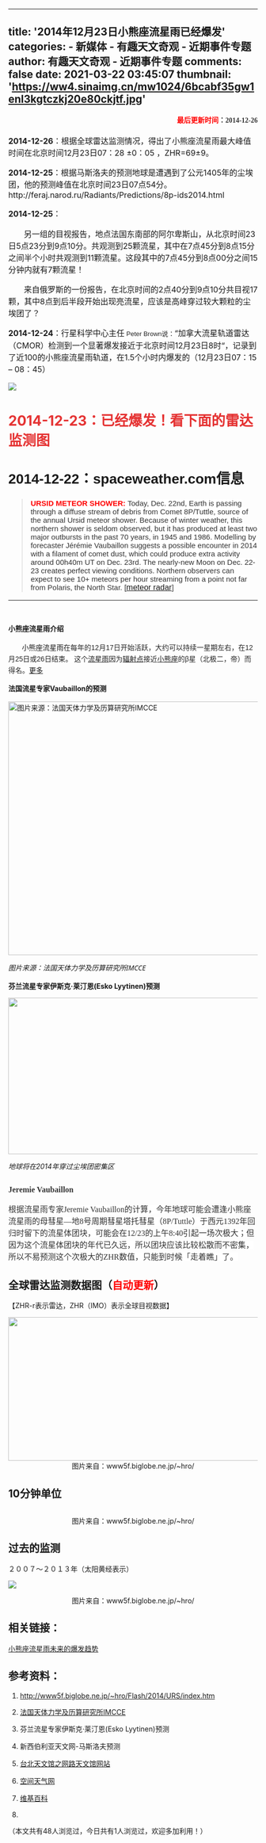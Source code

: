 
---
title: '2014年12月23日小熊座流星雨已经爆发'
categories: 
    - 新媒体
    - 有趣天文奇观 - 近期事件专题
author: 有趣天文奇观 - 近期事件专题
comments: false
date: 2021-03-22 03:45:07
thumbnail: 'https://ww4.sinaimg.cn/mw1024/6bcabf35gw1enl3kgtczkj20e80ckjtf.jpg'
---

<div>   
<p style="font-size:16px;text-align:right;">
<strong><span style="font-family:'Segoe UI', Arial, sans-serif;background-color:#FFFFFF;vertical-align:baseline;font-size:14px;line-height:23.796875px;color:#FF0000;"><strong>最后更新时间</strong></span><span style="color:#333333;font-family:宋体, SimSun;font-size:14px;line-height:23.796875px;background-color:#FFFFFF;">：2014-12-26</span></strong>
</p>
<p style="font-size:16px;">
<strong>2014-12-26</strong>：根据全球雷达监测情况，得出了小熊座流星雨最大峰值时间在北京时间12月23日07：28 ±0：05 ，ZHR=69±9。
</p>
<p style="font-size:16px;">
<strong>2014-12-25</strong>：根据马斯洛夫的预测地球是遭遇到了公元1405年的尘埃团，他的预测峰值在北京时间23日07点54分。http://feraj.narod.ru/Radiants/Predictions/8p-ids2014.html 
</p>
<p style="font-size:16px;">
<strong>2014-12-25</strong><span style="line-height:24px;">：</span>
</p>
<p style="font-size:16px;">
       另一组的目视报告，地点法国东南部的阿尔卑斯山，从北京时间23日5点23分到9点10分。共观测到25颗流星，其中在7点45分到8点15分之间半个小时共观测到11颗流星。这段其中的7点45分到8点00分之间15分钟内就有7颗流星！
</p>
<p style="font-size:16px;">
       来自俄罗斯的一份报告，在北京时间的2点40分到9点10分共目视17颗，其中8点到后半段开始出现亮流星，应该是高峰穿过较大颗粒的尘埃团了？
</p>
<p style="font-size:16px;">
<strong>2014-12-24</strong><span style="line-height:24px;">：</span>行星科学中心主任<span style="color:#222222;font-family:arial;font-size:13px;background-color:#FFFFFF;"> Peter Brown说：</span>“加拿大流星轨道雷达（CMOR）检测到一个显著爆发接近于北京时间12月23日8时“，记录到了近100的小熊座流星雨轨道，在1.5个小时内爆发的（12月23日07：15 – 08：45）
</p>
<p style="font-size:16px;">
<img src="https://ww4.sinaimg.cn/mw1024/6bcabf35gw1enl3kgtczkj20e80ckjtf.jpg" referrerpolicy="no-referrer">
</p>
<h1>
<span style="color:#E53333;">2014-12-23</span><span style="color:#E53333;">：已经爆发！看下面的雷达监测图</span><br>
</h1>
<h1>
<span style="font-family:sans-serif;line-height:1.5;">2014-12-22：spaceweather.com信息</span><br>
</h1>
<blockquote style="font-family:sans-serif;font-size:16px;">
<p>
<span style="color:#FF0000;font-family:Arial, Helvetica, sans-serif;font-size:15px;background-color:#FFFFFF;"><strong>URSID METEOR SHOWER: </strong></span><span style="color:#333333;font-family:Arial, Helvetica, sans-serif;font-size:15px;background-color:#FFFFFF;">Today, Dec. 22nd, Earth is passing through a diffuse stream of debris from Comet 8P/Tuttle, source of the annual Ursid meteor shower. Because of winter weather, this northern shower is seldom observed, but it has produced at least two major outbursts in the past 70 years, in 1945 and 1986. Modelling by forecaster Jérémie Vaubaillon suggests a possible encounter in 2014 with a filament of comet dust, which could produce extra activity around 00h40m UT on Dec. 23rd. The nearly-new Moon on Dec. 22-23 creates perfect viewing conditions. Northern observers can expect to see 10+ meteors per hour streaming from a point not far from Polaris, the North Star. [</span><a href="http://spaceweatherradio.com/">meteor radar</a><span style="color:#333333;font-family:Arial, Helvetica, sans-serif;font-size:15px;background-color:#FFFFFF;">]</span>
</p>
</blockquote>
<hr>
<p>
 
</p>
<p>
<strong><span style="vertical-align:baseline;line-height:23.78333282470703px;">小熊座流星雨介绍</span></strong>
</p>
<p>
<span style="vertical-align:baseline;line-height:23.78333282470703px;">       小熊座流星雨<span style="color:#252525;font-family:sans-serif;font-size:14px;line-height:22px;background-color:#FFFFFF;">在每年的12月17日开始活跃，大约可以持续一星期左右，在12月25日或26日结束。 这个</span><a href="http://zh.wikipedia.org/wiki/%E6%B5%81%E6%98%9F%E9%9B%A8">流星雨</a><span style="color:#252525;font-family:sans-serif;font-size:14px;line-height:22px;background-color:#FFFFFF;">因为</span><a href="http://zh.wikipedia.org/wiki/%E8%BC%BB%E5%B0%84%E9%BB%9E">辐射点</a><span style="color:#252525;font-family:sans-serif;font-size:14px;line-height:22px;background-color:#FFFFFF;">接近</span><a href="http://zh.wikipedia.org/wiki/%E5%B0%8F%E7%86%8A%E5%BA%A7">小熊座</a><span style="color:#252525;font-family:sans-serif;font-size:14px;line-height:22px;background-color:#FFFFFF;">的β星（北极二，帝）而得名。<a href="http://zh.wikipedia.org/zh-cn/%E5%B0%8F%E7%86%8A%E5%BA%A7%E6%B5%81%E6%98%9F%E9%9B%A8" target="_blank">更多</a></span></span>
</p>
<p>
<strong><span style="vertical-align:baseline;line-height:23.78333282470703px;">法国流星专家Vaubaillon的预测</span></strong>
</p>
<p>
<img loading="lazy" align alt="图片来源：法国天体力学及历算研究所IMCCE" height="512" src="https://interesting-sky.china-vo.org/wp-content/uploads/2014/12/7031419083290.jpg" title="图片来源：法国天体力学及历算研究所IMCCE" width="640" referrerpolicy="no-referrer">
</p>
<p>
<em>图片来源：<span style="font-family:'Segoe UI', Arial, sans-serif;vertical-align:baseline;line-height:23.78333282470703px;">法国天体力学及历算研究所IMCCE</span></em>
</p>
<p>
<strong>芬兰流星专家伊斯克·莱汀恩(Esko Lyytinen)预测</strong>
</p>
<p>
<img loading="lazy" height="316" src="https://interesting-sky.china-vo.org/wp-content/uploads/2014/12/20141222140900_14091.jpg" width="628" referrerpolicy="no-referrer">
</p>
<p>
<em>地球将在2014年穿过尘埃团密集区</em>
</p>
<h2>
<span style="color:#333333;font-family:Simsun;font-size:medium;background-color:#FFFFFF;">Jeremie Vaubaillon</span><br>
</h2>
<p>
<span style="color:#333333;font-family:Simsun;font-size:medium;line-height:normal;background-color:#FFFFFF;">根据流星雨专家Jeremie Vaubaillon的计算，今年地球可能会遭逢小熊座流星雨的母彗星—地8号周期彗星塔托彗星（8P/Tuttle）于西元1392年回归时留下的流星体团块，可能会在12/23的上午8:40引起一场次极大；但因为这个流星体团块的年代已久远，所以团块应该比较松散而不密集，所以不易预测这个次极大的ZHR数值，只能到时候「走着瞧」了。</span>
</p>
<h2>
全球雷达监测数据图（<span style="color:#FF0000;">自动更新</span>）<br>
</h2>
<p>
【ZHR-r表示雷达，ZHR（IMO）表示全球目视数据】
</p>
<p style="text-align:center;">
<img loading="lazy" alt="来自hro" border="0" height="290" src="https://www5f.biglobe.ne.jp/~hro/Flash/2014/URS/URS-h-w.gif" style="width:1134px;height:290px;" title="来自hro" width="1134" referrerpolicy="no-referrer">图片来自：www5f.biglobe.ne.jp/~hro/
</p>
<h2>
10分钟单位<br>
</h2>
<p style="text-align:center;">
<img alt src="https://www5f.biglobe.ne.jp/~hro/Flash/2014/URS/URS-h10-J.gif" referrerpolicy="no-referrer">
</p>
<p style="text-align:center;">
图片来自：www5f.biglobe.ne.jp/~hro/
</p>
<h2>
过去的监测<br>
</h2>
<p>
２００７～２０１３年（太阳黄经表示）
</p>
<p>
<img src="https://www5f.biglobe.ne.jp/~hro/Flash/2014/URS/URS-h-wp.gif" referrerpolicy="no-referrer">
</p>
<p style="text-align:center;">
图片来自：www5f.biglobe.ne.jp/~hro/
</p>
<h2>
相关链接：<br>
</h2>
<p>
<a href="https://interesting-sky.china-vo.org/meteor-shower/ursids-outburst/" target="_blank">小熊座流星雨未来的爆发趋势</a>
</p>
<h2>
参考资料：<br>
</h2>
<ol class="list-paddingleft-2">
<li>
<p>
<a href="http://www5f.biglobe.ne.jp/~hro/Flash/2014/URS/index.htm" target="_blank">http://www5f.biglobe.ne.jp/~hro/Flash/2014/URS/index.htm</a>
</p>
</li>
<li>
<p>
<a href="http://www.imcce.fr/langues/en/ephemerides/phenomenes/meteor/predictions.php" target="_blank">法国天体力学及历算研究所IMCCE</a>
</p>
</li>
<li>
<p>
<span style="line-height:1.5;">芬兰流星专家伊斯克·莱汀恩(Esko Lyytinen)预测</span>
</p>
</li>
<li>
<p>
<span style="line-height:1.5;">新西伯利亚天文网-马斯洛夫预测</span>
</p>
</li>
<li>
<p>
<span style="line-height:1.5;"><a href="http://tamweb.tam.gov.tw/v3/tw/content.asp?mtype=c1&idx=856" target="_blank">台北天文馆之网路天文馆网站</a> </span>
</p>
</li>
<li>
<p>
<span style="line-height:1.5;"><a href="http://spaceweather.com/" target="_blank">空间天气网</a></span>
</p>
</li>
<li>
<p>
<span style="line-height:1.5;"><a href="http://zh.wikipedia.org/zh-cn/%E5%B0%8F%E7%86%8A%E5%BA%A7%E6%B5%81%E6%98%9F%E9%9B%A8" target="_blank">维基百科</a></span>
</p>
</li>
<li>
<div>
 
</div>
</li>
</ol>
<div class="tptn_counter" id="tptn_counter_10005">（本文共有48人浏览过，今日共有1人浏览过，欢迎多加利用！）</div>  
</div>
            